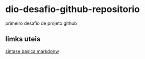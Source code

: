 # dio-desafio-github-repositorio
primeiro desafio de projeto github
 
##  limks uteis
[sintase  basica markdonw](https://www.markdownguide.org/)

